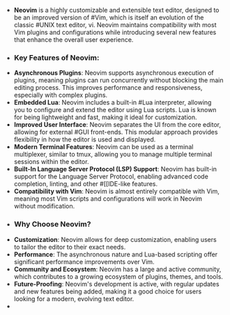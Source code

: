 - **Neovim** is a highly customizable and extensible text editor, designed to be an improved version of #Vim, which is itself an evolution of the classic #UNIX text editor, vi. Neovim maintains compatibility with most Vim plugins and configurations while introducing several new features that enhance the overall user experience.
- ### Key Features of Neovim:
- **Asynchronous Plugins**: Neovim supports asynchronous execution of plugins, meaning plugins can run concurrently without blocking the main editing process. This improves performance and responsiveness, especially with complex plugins.
- **Embedded Lua**: Neovim includes a built-in #Lua interpreter, allowing you to configure and extend the editor using Lua scripts. Lua is known for being lightweight and fast, making it ideal for customization.
- **Improved User Interface**: Neovim separates the UI from the core editor, allowing for external #GUI front-ends. This modular approach provides flexibility in how the editor is used and displayed.
- **Modern Terminal Features**: Neovim can be used as a terminal multiplexer, similar to tmux, allowing you to manage multiple terminal sessions within the editor.
- **Built-In Language Server Protocol (LSP) Support**: Neovim has built-in support for the Language Server Protocol, enabling advanced code completion, linting, and other #[[IDE-like features.
- **Compatibility with Vim**: Neovim is almost entirely compatible with Vim, meaning most Vim scripts and configurations will work in Neovim without modification.
- ### Why Choose Neovim?
- **Customization**: Neovim allows for deep customization, enabling users to tailor the editor to their exact needs.
- **Performance**: The asynchronous nature and Lua-based scripting offer significant performance improvements over Vim.
- **Community and Ecosystem**: Neovim has a large and active community, which contributes to a growing ecosystem of plugins, themes, and tools.
- **Future-Proofing**: Neovim's development is active, with regular updates and new features being added, making it a good choice for users looking for a modern, evolving text editor.
-